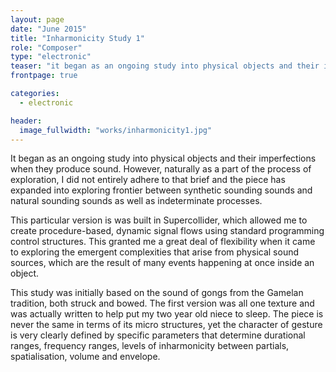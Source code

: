```yaml
---
layout: page
date: "June 2015"
title: "Inharmonicity Study 1"
role: "Composer"
type: "electronic"
teaser: "it began as an ongoing study into physical objects and their imperfections when they produce sound. However, naturally as a part of the process of exploration, I did not entirely adhere to that brief and the piece has expanded into exploring frontier between synthetic sounding sounds and natural sounding sounds as well as indeterminate processes."
frontpage: true

categories: 
  - electronic

header:
  image_fullwidth: "works/inharmonicity1.jpg"
---
```


It began as an ongoing study into physical objects and their imperfections when they produce sound. However, naturally as a part of the process of exploration, I did not entirely adhere to that brief and the piece has expanded into exploring frontier between synthetic sounding sounds and natural sounding sounds as well as indeterminate processes.

This particular version is was built in Supercollider, which allowed me to create procedure-based, dynamic signal flows using standard programming control structures. This granted me a great deal of flexibility when it came to exploring the emergent complexities that arise from physical sound sources, which are the result of many events happening at once inside an object.

This study was initially based on the sound of gongs from the Gamelan tradition, both struck and bowed. The first version was all one texture and was actually written to help put my two year old niece to sleep. The piece is never the same in terms of its micro structures, yet the character of gesture is very clearly defined by specific parameters that determine durational ranges, frequency ranges, levels of inharmonicity between partials, spatialisation, volume and envelope.